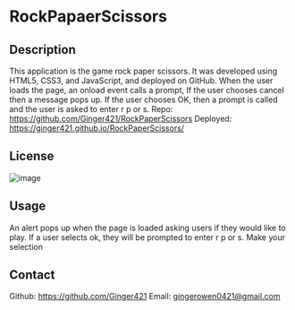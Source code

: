 # RockPapaerScissors

## Description
This application is the game rock paper scissors. It was developed using HTML5, CSS3, and JavaScript, and deployed on GitHub. When the user loads the page, an onload event calls a prompt, If the user chooses cancel then a message pops up. If the user chooses OK, then a prompt is called and the user is asked to enter  r p or s.
Repo: https://github.com/Ginger421/RockPaperScissors
Deployed: https://ginger421.github.io/RockPaperScissors/

## License
![image](https://user-images.githubusercontent.com/101539821/195421205-75d9058a-9528-4224-8a53-491b47f330e9.png)

## Usage
An alert pops up when the page is loaded asking users if they would like to play. If a user selects ok, they will be prompted to enter r p or s. Make your selection
## Contact
Github: https://github.com/Ginger421
Email: gingerowen0421@gmail.com